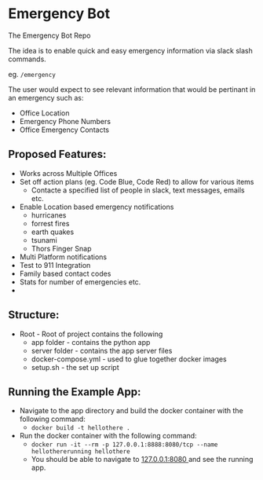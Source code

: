# Emergency Bot

The Emergency Bot Repo

The idea is to enable quick and easy emergency information via slack slash commands. 

eg. `/emergency`

The user would expect to see relevant information that would be pertinant in an emergency such as:
* Office Location 
* Emergency Phone Numbers
* Office Emergency Contacts



## Proposed Features: 
* Works across Multiple Offices
* Set off action plans (eg. Code Blue, Code Red) to allow for various items
	* Contacte a specified list of people in slack, text messages, emails etc. 
* Enable Location based emergency notifications
    * hurricanes
    * forrest fires
    * earth quakes
    * tsunami
    * Thors Finger Snap
* Multi Platform notifications
* Test to 911 Integration
* Family based contact codes
* Stats for number of emergencies etc. 
* 

## Structure: 
* Root - Root of project contains the following
    * app folder - contains the python app
    * server folder - contains the app server files
    * docker-compose.yml - used to glue together docker images
    * setup.sh - the set up script

## Running the Example App:
* Navigate to the app directory and build the docker container with the following command:
    * `docker build -t hellothere .`
* Run the docker container with the following command:
    * `docker run -it --rm -p 127.0.0.1:8888:8080/tcp --name hellothererunning hellothere`
    * You should be able to navigate to <a href=127.0.0.1:8888> 127.0.0.1:8080 </a> and see the running app. 



